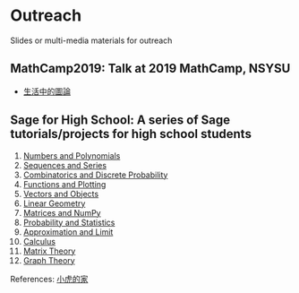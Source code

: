 # Outreach
Slides or multi-media materials for outreach

## MathCamp2019: Talk at 2019 MathCamp, NSYSU
- [生活中的圖論](MathCamp2019/MathCamp2019.ipynb)

## Sage for High School:  A series of Sage tutorials/projects for high school students
1. [Numbers and Polynomials](Sage4HS/01-Numbers-and-Polynomials.ipynb)
2. [Sequences and Series](Sage4HS/02-Sequences-and-Series.ipynb)
3. [Combinatorics and Discrete Probability](Sage4HS/03-Combinatorics-and-Discrete-Probability.ipynb)
4. [Functions and Plotting](Sage4HS/04-Functions-and-Plotting.ipynb)
5. [Vectors and Objects](Sage4HS/05-Vectors-and-Objects.ipynb)
6. [Linear Geometry](Sage4HS/06-Linear-Geometry.ipynb)
7. [Matrices and NumPy](Sage4HS/07-Matrices-and-NumPy.ipynb)
8. [Probability and Statistics](Sage4HS/08-Probability-and-Statistics.ipynb)
9. [Approximation and Limit](Sage4HS/09-Approximation-and-Limit.ipynb)
10. [Calculus](Sage4HS/10-Calculus.ipynb)
11. [Matrix Theory](Sage4HS/11-Matrix-Theory.ipynb) 
12. [Graph Theory](Sage4HS/12-Graph-Theory.ipynb)

References: [小虎的家](https://sites.google.com/view/smallhuu/%E6%95%99%E5%AD%B8%E8%B3%87%E6%96%99)